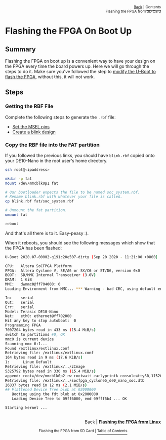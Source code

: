 <p align="right"><sup><a href="Flash-FPGA-from-HPS-running-Linux.md">Back</a> | </sup><a href="../README.md#flashing-the-fpga-from-sd-card"><sup>Contents</sup></a>
<br/>
<sup>Flashing the FPGA from SD Card</sup></p>

# Flashing the FPGA On Boot Up

## Summary

Flashing the FPGA on boot up is a convenient way to have your design on the FPGA every time the board powers up. Here we will go through the steps to do it. Make sure you've followed the step to [modify the U-Boot to flash the FPGA](./Building-the-Universal-Bootloader-U-Boot.md#part-1---customizing-the-bootloader-for-the-de10-nano), without this, it will not work.

## Steps

### Getting the RBF File

Complete the following steps to generate the `.rbf` file:

- [Set the MSEL pins](./Flash-FPGA-from-HPS-running-Linux.md#set-the-msel-pins)
- [Create a blink design](./Flash-FPGA-from-HPS-running-Linux.md#create-a-blink-design)

### Copy the RBF file into the FAT partition

If you followed the previous links, you should have `blink.rbf` copied onto your DE10-Nano in the root user's home directory.

```bash
ssh root@<ipaddress>

mkdir -p fat
mount /dev/mmcblk0p1 fat

# Our bootloader expects the file to be named soc_system.rbf.
# Rename blink.rbf with whatever your file is called.
cp blink.rbf fat/soc_system.rbf

# Unmount the fat partition.
umount fat

reboot
```

And that's all there is to it. Easy-peasy :).

When it reboots, you should see the following messages which show that the FPGA has been flashed:

```bash
U-Boot 2020.07-00002-g191c20e507-dirty (Sep 20 2020 - 11:21:00 +0800)

CPU:   Altera SoCFPGA Platform
FPGA:  Altera Cyclone V, SE/A6 or SX/C6 or ST/D6, version 0x0
BOOT:  SD/MMC Internal Transceiver (3.0V)
DRAM:  1 GiB
MMC:   dwmmc0@ff704000: 0
Loading Environment from MMC... *** Warning - bad CRC, using default environment

In:    serial
Out:   serial
Err:   serial
Model: Terasic DE10-Nano
Net:   eth0: ethernet@ff702000
Hit any key to stop autoboot:  0
Programming FPGA
7007204 bytes read in 433 ms (15.4 MiB/s)
switch to partitions #0, OK
mmc0 is current device
Scanning mmc 0:1...
Found /extlinux/extlinux.conf
Retrieving file: /extlinux/extlinux.conf
164 bytes read in 9 ms (17.6 KiB/s)
1:      Linux Default
Retrieving file: /extlinux/../zImage
5325792 bytes read in 330 ms (15.4 MiB/s)
append: root=/dev/mmcblk0p2 rw rootwait earlyprintk console=ttyS0,115200n8
Retrieving file: /extlinux/../socfpga_cyclone5_de0_nano_soc.dtb
26037 bytes read in 12 ms (2.1 MiB/s)
## Flattened Device Tree blob at 02000000
   Booting using the fdt blob at 0x2000000
   Loading Device Tree to 09ff6000, end 09fff5b4 ... OK

Starting kernel ...
```

##

<p align="right">Back | <b><a href="Flash-FPGA-from-HPS-running-Linux.md">Flashing the FPGA from Linux</a></p>
</b><p align="center"><sup>Flashing the FPGA from SD Card | </sup><a href="../README.md#flashing-the-fpga-from-sd-card"><sup>Table of Contents</sup></a></p>
